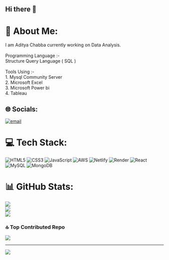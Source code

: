 ## Hi there 👋

<!--
**Aditya-Chabba/Aditya-Chabba** is a ✨ _special_ ✨ repository because its `README.md` (this file) appears on your GitHub profile.

Here are some ideas to get you started:

- 🔭 I’m currently working on ...
- 🌱 I’m currently learning ...
- 👯 I’m looking to collaborate on ...
- 🤔 I’m looking for help with ...
- 💬 Ask me about ...
- 📫 How to reach me: ...
- 😄 Pronouns: ...
- ⚡ Fun fact: ...
-->
# 💫 About Me:
I am Aditya Chabba currently working on Data Analysis.<br><br>Programming Language :-<br>Structure Query Language ( SQL )<br><br>Tools Using :-<br>1. Mysql Community Server<br>2. Microsoft Excel<br>3. Microsoft Power bi<br>4. Tableau<br>


## 🌐 Socials:
[![email](https://img.shields.io/badge/Email-D14836?logo=gmail&logoColor=white)](mailto:adityachabba02@gmail.com) 

# 💻 Tech Stack:
![HTML5](https://img.shields.io/badge/html5-%23E34F26.svg?style=plastic&logo=html5&logoColor=white) ![CSS3](https://img.shields.io/badge/css3-%231572B6.svg?style=plastic&logo=css3&logoColor=white) ![JavaScript](https://img.shields.io/badge/javascript-%23323330.svg?style=plastic&logo=javascript&logoColor=%23F7DF1E) ![AWS](https://img.shields.io/badge/AWS-%23FF9900.svg?style=plastic&logo=amazon-aws&logoColor=white) ![Netlify](https://img.shields.io/badge/netlify-%23000000.svg?style=plastic&logo=netlify&logoColor=#00C7B7) ![Render](https://img.shields.io/badge/Render-%46E3B7.svg?style=plastic&logo=render&logoColor=white) ![React](https://img.shields.io/badge/react-%2320232a.svg?style=plastic&logo=react&logoColor=%2361DAFB) ![MySQL](https://img.shields.io/badge/mysql-4479A1.svg?style=plastic&logo=mysql&logoColor=white) ![MongoDB](https://img.shields.io/badge/MongoDB-%234ea94b.svg?style=plastic&logo=mongodb&logoColor=white)
# 📊 GitHub Stats:
![](https://github-readme-stats.vercel.app/api?username=Aditya-Chabba&theme=dark&hide_border=false&include_all_commits=false&count_private=false)<br/>
![](https://nirzak-streak-stats.vercel.app/?user=Aditya-Chabba&theme=dark&hide_border=false)<br/>
![](https://github-readme-stats.vercel.app/api/top-langs/?username=Aditya-Chabba&theme=dark&hide_border=false&include_all_commits=false&count_private=false&layout=compact)

### 🔝 Top Contributed Repo
![](https://github-contributor-stats.vercel.app/api?username=Aditya-Chabba&limit=5&theme=dark&combine_all_yearly_contributions=true)

---
[![](https://visitcount.itsvg.in/api?id=Aditya-Chabba&icon=0&color=0)](https://visitcount.itsvg.in)

<!-- Proudly created with GPRM ( https://gprm.itsvg.in ) -->
